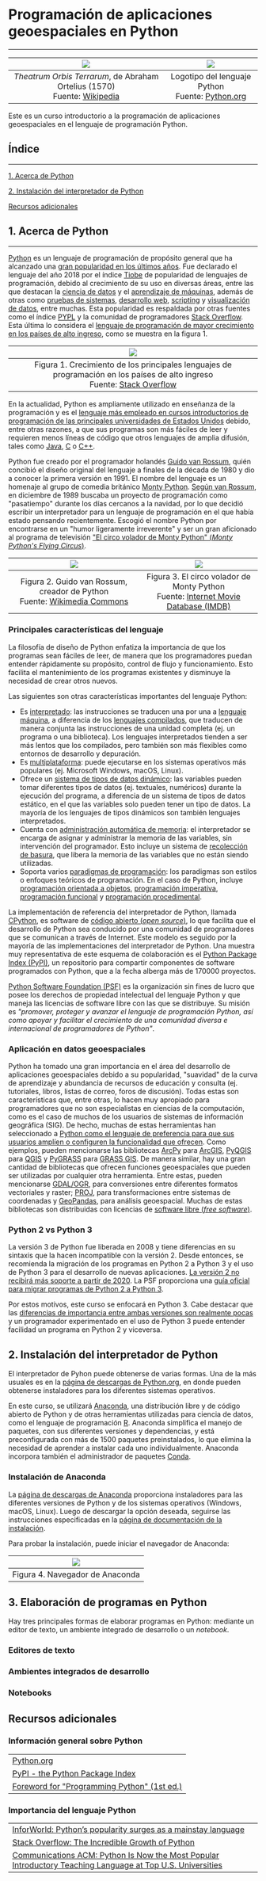 # Programación de aplicaciones geoespaciales en Python
------------------------------------------------------
| ![](img/OrteliusWorldMap1570.jpg) | ![](img/python-logo-master-v3-TM-flattened.png) |
|:---:|:---:|
| _Theatrum Orbis Terrarum_, de Abraham Ortelius (1570)<br>Fuente: [Wikipedia](https://en.wikipedia.org/wiki/Theatrum_Orbis_Terrarum)| Logotipo del lenguaje Python<br>Fuente: [Python.org](http://www.python.org/)|

Este es un curso introductorio a la programación de aplicaciones geoespaciales en el lenguaje de programación Python.

## Índice
---------
[1. Acerca de Python](https://github.com/mfvargas/curso-python-geoespacial/blob/master/README.md#1-acerca-de-python)

[2. Instalación del interpretador de Python](https://github.com/mfvargas/curso-python-geoespacial/blob/master/README.md#2-instalaci%C3%B3n-del-interpretador-de-python)

[Recursos adicionales](https://github.com/mfvargas/curso-python-geoespacial/blob/master/README.md#recursos-adicionales)

## 1. Acerca de Python
----------------------
[Python](https://www.python.org/) es un lenguaje de programación de propósito general que ha alcanzado una [gran popularidad en los últimos años](https://www.infoworld.com/article/3331603/pythons-popularity-surges-as-a-mainstay-language.html). Fue declarado el lenguaje del año 2018 por el índice [Tiobe](https://www.tiobe.com/tiobe-index/) de popularidad de lenguajes de programación, debido al crecimiento de su uso en diversas áreas, entre las que destacan la [ciencia de datos](https://en.wikipedia.org/wiki/Data_science) y el [aprendizaje de máquinas](https://en.wikipedia.org/wiki/Machine_learning), además de otras como [pruebas de sistemas](https://en.wikipedia.org/wiki/System_testing), [desarrollo web](https://en.wikipedia.org/wiki/Web_development), [scripting](https://en.wikipedia.org/wiki/Scripting_language) y [visualización de datos](https://en.wikipedia.org/wiki/Data_visualization), entre muchas. Esta popularidad es respaldada por otras fuentes como el índice [PYPL](http://pypl.github.io/PYPL.html) y la comunidad de programadores [Stack Overflow](https://stackoverflow.com/). Esta última lo considera el [lenguaje de programación de mayor crecimiento en los países de alto ingreso](https://stackoverflow.blog/2017/09/06/incredible-growth-python/?_ga=2.202250515.367846061.1552160385-2089845565.1546395318), como se muestra en la figura 1.

| ![](img/growth_major_languages.png) |
|:---:|
| Figura 1. Crecimiento de los principales lenguajes de programación en los países de alto ingreso<br>Fuente: [Stack Overflow](https://stackoverflow.blog/2017/09/06/incredible-growth-python/?_ga=2.202250515.367846061.1552160385-2089845565.1546395318)|

En la actualidad, Python es ampliamente utilizado en enseñanza de la programación y es el [lenguaje más empleado en cursos introductorios de programación de las principales universidades de Estados Unidos](https://cacm.acm.org/blogs/blog-cacm/176450-python-is-now-the-most-popular-introductory-teaching-language-at-top-u-s-universities/fulltext) debido, entre otras razones, a que sus programas son más fáciles de leer y requieren menos líneas de código que otros lenguajes de amplia difusión, tales como [Java](http://oracle.com/java/), [C](https://en.wikipedia.org/wiki/C_(programming_language)) o [C++](https://isocpp.org/).

Python fue creado por el programador holandés [Guido van Rossum](https://gvanrossum.github.io//), quién concibió el diseño original del lenguaje a finales de la década de 1980 y dio a conocer la primera versión en 1991. El nombre del lenguaje es un homenaje al grupo de comedia británico [Monty Python](https://es.wikipedia.org/wiki/Monty_Python). [Según van Rossum](https://www.python.org/doc/essays/foreword/), en diciembre de 1989 buscaba un proyecto de programación como "pasatiempo" durante los días cercanos a la navidad, por lo que decidió escribir un interpretador para un lenguaje de programación en el que había estado pensando recientemente. Escogió el nombre Python por encontrarse en un "humor ligeramente irreverente" y ser un gran aficionado al programa de televisión ["El circo volador de Monty Python" (_Monty Python's Flying Circus_)](https://en.wikipedia.org/wiki/Monty_Python%27s_Flying_Circus).

| ![](img/Guido-portrait-2014.jpg) | ![](img/montypython.jpg) |
|:---:|:---:|
| Figura 2. Guido van Rossum, creador de Python<br>Fuente: [Wikimedia Commons](https://commons.wikimedia.org/wiki/File:Guido-portrait-2014.jpg) | Figura 3. El circo volador de Monty Python<br>Fuente: [Internet Movie Database (IMDB)](http://www.imdb.com/title/tt0063929/)|

### Principales características del lenguaje
La filosofía de diseño de Python enfatiza la importancia de que los programas sean fáciles de leer, de manera que los programadores puedan entender rápidamente su propósito, control de flujo y funcionamiento. Esto facilita el mantenimiento de los programas existentes y disminuye la necesidad de crear otros nuevos.

Las siguientes son otras características importantes del lenguaje Python:

* Es [interpretado](https://en.wikipedia.org/wiki/Interpreter_(computing)): las instrucciones se traducen una por una a [lenguaje máquina](https://en.wikipedia.org/wiki/Machine_code), a diferencia de los [lenguajes compilados](https://en.wikipedia.org/wiki/Compiler), que traducen de manera conjunta las instrucciones de una unidad completa (ej. un programa o una biblioteca). Los lenguajes interpretados tienden a ser más lentos que los compilados, pero también son más flexibles como entornos de desarrollo y depuración.
* Es [multiplataforma](https://en.wikipedia.org/wiki/Cross-platform_software): puede ejecutarse en los sistemas operativos más populares (ej. Microsoft Windows, macOS, Linux).
* Ofrece un [sistema de tipos de datos dinámico](https://pythonconquerstheuniverse.wordpress.com/2009/10/03/static-vs-dynamic-typing-of-programming-languages/): las variables pueden tomar diferentes tipos de datos (ej. textuales, numéricos) durante la ejecución del programa, a diferencia de un sistema de tipos de datos estático, en el que las variables solo pueden tener un tipo de datos. La mayoría de los lenguajes de tipos dinámicos son también lenguajes interpretados.
* Cuenta con [administración automática de memoria](https://docs.python.org/3/c-api/memory.html): el interpretador se encarga de asignar y administrar la memoria de las variables, sin intervención del programador. Esto incluye un sistema de [recolección de basura](https://en.wikipedia.org/wiki/Garbage_collection_(computer_science)), que libera la memoria de las variables que no están siendo utilizadas.
* Soporta varios [paradigmas de programación](https://en.wikipedia.org/wiki/Programming_paradigm): los paradigmas son estilos o enfoques teóricos de programación. En el caso de Python, incluye [programación orientada a objetos](https://en.wikipedia.org/wiki/Object-oriented_programming), [programación imperativa](https://en.wikipedia.org/wiki/Imperative_programming), [programación funcional](https://en.wikipedia.org/wiki/Functional_programming) y [programación procedimental](https://en.wikipedia.org/wiki/Procedural_programming).

La implementación de referencia del interpretador de Python, llamada [CPython](https://github.com/python/cpython), es software de [código abierto (_open source_)](https://en.wikipedia.org/wiki/Open-source_model), lo que facilita que el desarrollo de Python sea conducido por una comunidad de programadores que se comunican a través de Internet. Este modelo es seguido por la mayoría de las implementaciones del interpretador de Python. Una muestra muy representativa de este esquema de colaboración es el [Python Package Index (PyPI)](https://pypi.python.org), un repositorio para compartir componentes de software programados con Python, que a la fecha alberga más de 170000 proyectos.

[Python Software Foundation (PSF)](https://www.python.org/psf/) es la organización sin fines de lucro que posee los derechos de propiedad intelectual del lenguaje Python y que maneja las licencias de software libre con las que se distribuye. Su misión es _"promover, proteger y avanzar el lenguaje de programación Python, así como apoyar y facilitar el crecimiento de una comunidad diversa e internacional de programadores de Python"_.

### Aplicación en datos geoespaciales
Python ha tomado una gran importancia en el área del desarrollo de aplicaciones geoespaciales debido a su popularidad, "suavidad" de la curva de aprendizaje y abundancia de recursos de educación y consulta (ej. tutoriales, libros, listas de correo, foros de discusión). Todas estas son características que, entre otras, lo hacen muy apropiado para programadores que no son especialistas en ciencias de la computación, como es el caso de muchos de los usuarios de sistemas de información geográfica (SIG). De hecho, muchas de estas herramientas han seleccionado a [Python como el lenguaje de preferencia para que sus usuarios amplíen o configuren la funcionalidad que ofrecen](http://www.mdpi.com/2220-9964/2/1/201). Como ejemplos, pueden mencionarse las bibliotecas [ArcPy](http://desktop.arcgis.com/en/arcmap/10.3/analyze/arcpy/what-is-arcpy-.htm) para [ArcGIS](https://www.arcgis.com/), [PyQGIS](https://docs.qgis.org/testing/en/docs/pyqgis_developer_cookbook/) para [QGIS](https://www.qgis.org/) y [PyGRASS](https://grass.osgeo.org/grass70/manuals/libpython/pygrass_index.html) para [GRASS GIS](https://grass.osgeo.org/). De manera similar, hay una gran cantidad de bibliotecas que ofrecen funciones geoespaciales que pueden ser utilizadas por cualquier otra herramienta. Entre estas, pueden mencionarse [GDAL/OGR](http://www.gdal.org/), para conversiones entre diferentes formatos vectoriales y raster; [PROJ](http://proj4.org/), para transformaciones entre sistemas de coordenadas y [GeoPandas](http://geopandas.org/), para análisis geoespacial. Muchas de estas bibliotecas son distribuidas con licencias de [software libre (_free software_)](https://en.wikipedia.org/wiki/Free_software).

### Python 2 vs Python 3
La versión 3 de Python fue liberada en 2008 y tiene diferencias en su sintaxis que la hacen incompatible con la versión 2. Desde entonces, se recomienda la migración de los programas en Python 2 a Python 3 y el uso de Python 3 para el desarrollo de nuevas aplicaciones. [La versión 2 no recibirá más soporte a partir de 2020](https://www.python.org/dev/peps/pep-0373/). La PSF proporciona una [guía oficial para migrar programas de Python 2 a Python 3](https://docs.python.org/3/howto/pyporting.html).

Por estos motivos, este curso se enfocará en Python 3. Cabe destacar que las [diferencias de importancia entre ambas versiones son realmente pocas](https://learntocodewith.me/programming/python/python-2-vs-python-3/#2018-differences-of-python2-vs-3) y un programador experimentado en el uso de Python 3 puede entender facilidad un programa en Python 2 y viceversa.

## 2. Instalación del interpretador de Python
El interpretador de Pyhon puede obtenerse de varias formas. Una de la más usuales es en la [página de descargas de Python.org](https://www.python.org/downloads/), en donde pueden obtenerse instaladores para los diferentes sistemas operativos.

En este curso, se utilizará [Anaconda](https://www.anaconda.com/), una distribución libre y de código abierto de Python y de otras herramientas utilizadas para ciencia de datos, como el lenguaje de programación [R](https://www.r-project.org/). Anaconda simplifica el manejo de paquetes, con sus diferentes versiones y dependencias, y está preconfigurada con más de 1500 paquetes preinstalados, lo que elimina la necesidad de aprender a instalar cada uno individualmente. Anaconda incorpora también el administrador de paquetes [Conda](https://github.com/conda).

### Instalación de Anaconda
La [página de descargas de Anaconda](https://www.anaconda.com/distribution/) proporciona instaladores para las diferentes versiones de Python y de los sistemas operativos (Windows, macOS, Linux). Luego de descargar la opción deseada, seguirse las instrucciones especificadas en la [página de documentación de la instalación](https://docs.anaconda.com/anaconda/install/).

Para probar la instalación, puede iniciar el navegador de Anaconda:

| ![](img/anaconda-navigator.png) |
|:---:|
| Figura 4. Navegador de Anaconda |


## 3. Elaboración de programas en Python
Hay tres principales formas de elaborar programas en Python: mediante un editor de texto, un ambiente integrado de desarrollo o un _notebook_.

### Editores de texto

### Ambientes integrados de desarrollo

### Notebooks

## Recursos adicionales
### Información general sobre Python
|                                                      |
| ---------------------------------------------------- |
| [Python.org](https://www.python.org/)                |
| [PyPI - the Python Package Index](https://pypi.org/) |
| [Foreword for "Programming Python" (1st ed.)](https://www.python.org/doc/essays/foreword/) |

### Importancia del lenguaje Python
|                                                               |
| ------------------------------------------------------------- |
| [InforWorld: Python’s popularity surges as a mainstay language](https://www.infoworld.com/article/3331603/pythons-popularity-surges-as-a-mainstay-language.html) |
| [Stack Overflow: The Incredible Growth of Python](https://stackoverflow.blog/2017/09/06/incredible-growth-python/?_ga=2.202250515.367846061.1552160385-2089845565.1546395318) |
| [Communications ACM: Python Is Now the Most Popular Introductory Teaching Language at Top U.S. Universities](https://cacm.acm.org/blogs/blog-cacm/176450-python-is-now-the-most-popular-introductory-teaching-language-at-top-u-s-universities/fulltext) |
